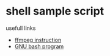# shell sample script

usefull links

* [ffmpeg instruction](https://www.catswhocode.com/blog/19-ffmpeg-commands-for-all-needs)
* [GNU bash program](https://www.gnu.org/software/bash/manual)
